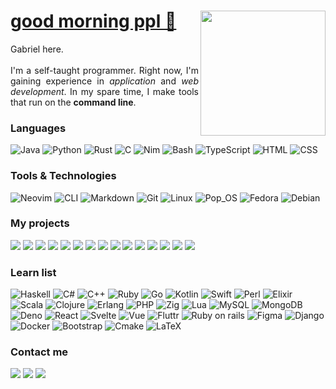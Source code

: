 <div align="left">
<img src="https://user-images.githubusercontent.com/117062305/230640744-7897cb2b-2152-400d-8d32-b5aad306c758.png" height="200px" align="right"/>
<h1><a href="https://www.youtube.com/watch?v=iqWqSxJtBDw&ab_channel=klantskalle">good morning ppl 🫡</a></h1>
<p align="justify">Gabriel here.</br></br>I'm a self-taught programmer. Right now, I'm gaining experience in <i>application</i> and <i>web development</i>. In my spare time, I make tools that run on the <b>command line</b>.</p>
</div>

### Languages

![Java](https://img.shields.io/badge/-☕%20Java-000)
![Python](https://img.shields.io/badge/-Python-000?&logo=Python)
![Rust](https://img.shields.io/badge/-Rust-000?&logo=rust)
![C](https://img.shields.io/badge/-C-000?&logo=C)
![Nim](https://img.shields.io/badge/-Nim-000?&logo=nim)
![Bash](https://img.shields.io/badge/-Bash-000?&logo=gnubash)
![TypeScript](https://img.shields.io/badge/-TypeScript-000?&logo=TypeScript)
![HTML](https://img.shields.io/badge/-HTML-000?&logo=html5)
![CSS](https://img.shields.io/badge/-CSS-000?&logo=css3)

### Tools & Technologies

![Neovim](https://img.shields.io/badge/-Neovim-000?&logo=neovim)
![CLI](https://img.shields.io/badge/-CLI-000?&logo=gnometerminal)
![Markdown](https://img.shields.io/badge/-Markdown-000?&logo=markdown)
![Git](https://img.shields.io/badge/-Git-000?&logo=git)
![Linux](https://img.shields.io/badge/-Linux-000?&logo=linux)
![Pop_OS](https://img.shields.io/badge/-Pop!OS-000?&logo=popos)
![Fedora](https://img.shields.io/badge/-Fedora-000?&logo=fedora)
![Debian](https://img.shields.io/badge/-Debian-000?&logo=debian)

### My projects

[![](https://img.shields.io/badge/-🦀%20Kelp-000)](https://github.com/gongahkia/Kelp)
[![](https://img.shields.io/badge/-🏺%20Gitfetch-000)](https://github.com/gongahkia/gitfetch)
[![](https://img.shields.io/badge/-🖋️%20SHED-000)](https://github.com/gongahkia/shed)
[![](https://img.shields.io/badge/-🧠%20rsbf-000)](https://github.com/gongahkia/rsbf)
[![](https://img.shields.io/badge/-🥃%20My%20Website-000)](https://github.com/gongahkia/personal-site)
[![](https://img.shields.io/badge/-🌱%20V2%20of%20my%20website-000)](https://github.com/gongahkia/v2-personal-site)
[![](https://img.shields.io/badge/-🖥️%20BBED-000)](https://github.com/gongahkia/bbed)
[![](https://img.shields.io/badge/-🏌️‍♂️%20golf%20tracker-000)](https://github.com/gongahkia/golf-tracker)
[![](https://img.shields.io/badge/-📝%20a%20better%20todo%20list-000)](https://github.com/gongahkia/a-better-todo-list)
[![](https://img.shields.io/badge/-⚔️%20rougelike%20game-000)](https://github.com/gongahkia/roguelike)
[![](https://img.shields.io/badge/-🇯🇵%20%japan%20hour-000)](https://github.com/gongahkia/japan-hour)
[![](https://img.shields.io/badge/-🐍%20snake%20but%20worse-000)](https://github.com/gongahkia/snake-but-worse)
[![](https://img.shields.io/badge/-🚼%20small%20stuff-000)](https://github.com/gongahkia/small-stuff)
[![](https://img.shields.io/badge/-🏳️%20cAPItulate-000)](https://github.com/gongahkia/cAPItulate)
[![](https://img.shields.io/badge/-🪃%20path%20finding-000)](https://github.com/gongahkia/path-finding)

### Learn list

![Haskell](https://img.shields.io/badge/-Haskell-000?&logo=haskell)
![C#](https://img.shields.io/badge/-C%20Sharp-000?&logo=csharp)
![C++](https://img.shields.io/badge/-C++-000?&logo=cplusplus)
![Ruby](https://img.shields.io/badge/-Ruby-000?&logo=ruby)
![Go](https://img.shields.io/badge/-Go-000?&logo=go)
![Kotlin](https://img.shields.io/badge/-Kotlin-000?&logo=kotlin)
![Swift](https://img.shields.io/badge/-Swift-000?&logo=swift)
![Perl](https://img.shields.io/badge/-Perl-000?&logo=perl)
![Elixir](https://img.shields.io/badge/-Elixir-000?&logo=elixir)
![Scala](https://img.shields.io/badge/-Scala-000?&logo=scala)
![Clojure](https://img.shields.io/badge/-Clojure-000?&logo=clojure)
![Erlang](https://img.shields.io/badge/-Erlang-000?&logo=erlang)
![PHP](https://img.shields.io/badge/-PHP-000?&logo=php)
![Zig](https://img.shields.io/badge/-Zig-000?&logo=zig)
![Lua](https://img.shields.io/badge/-Lua-000?&logo=lua)
![MySQL](https://img.shields.io/badge/-MySQL-000?&logo=mysql)
![MongoDB](https://img.shields.io/badge/-MongoDB-000?&logo=mongodb)
![Deno](https://img.shields.io/badge/-Deno-000?&logo=deno)
![React](https://img.shields.io/badge/-React-000?&logo=react)
![Svelte](https://img.shields.io/badge/-Svelte-000?&logo=svelte)
![Vue](https://img.shields.io/badge/-Vue-000?&logo=vuedotjs)
![Fluttr](https://img.shields.io/badge/-Fluttr-000?&logo=flutter)
![Ruby on rails](https://img.shields.io/badge/-Ruby%20on%20rails-000?&logo=rubyonrails)
![Figma](https://img.shields.io/badge/-Figma-000?&logo=figma)
![Django](https://img.shields.io/badge/-Django-000?&logo=django)
![Docker](https://img.shields.io/badge/-Docker-000?&logo=docker)
![Bootstrap](https://img.shields.io/badge/-Bootstrap-000?&logo=bootstrap)
![Cmake](https://img.shields.io/badge/-Cmake-000?&logo=cmake)
![LaTeX](https://img.shields.io/badge/-LaTeX-000?&logo=latex)

### Contact me

[![](https://img.shields.io/badge/-tele-000?&logo=telegram&logoColor=white)](https://t.me/gongahkia)
[![](https://img.shields.io/badge/-Wordpress-000?&logo=wordpress)](https://gongzm.wordpress.com/)
[![](https://img.shields.io/badge/-LinkedIn-000?&logo=linkedin)](https://www.linkedin.com/in/gabriel-ong-a87022208/)
